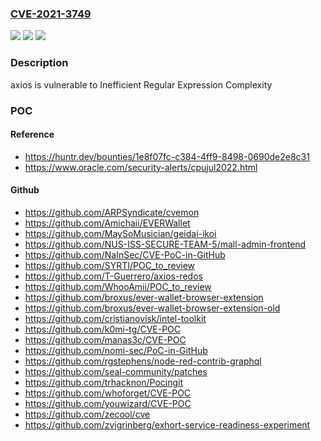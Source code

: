 ### [CVE-2021-3749](https://cve.mitre.org/cgi-bin/cvename.cgi?name=CVE-2021-3749)
![](https://img.shields.io/static/v1?label=Product&message=axios%2Faxios&color=blue)
![](https://img.shields.io/static/v1?label=Version&message=%3C%3D%200.21.1%20&color=brighgreen)
![](https://img.shields.io/static/v1?label=Vulnerability&message=CWE-1333%20Inefficient%20Regular%20Expression%20Complexity&color=brighgreen)

### Description

axios is vulnerable to Inefficient Regular Expression Complexity

### POC

#### Reference
- https://huntr.dev/bounties/1e8f07fc-c384-4ff9-8498-0690de2e8c31
- https://www.oracle.com/security-alerts/cpujul2022.html

#### Github
- https://github.com/ARPSyndicate/cvemon
- https://github.com/Amichaii/EVERWallet
- https://github.com/MaySoMusician/geidai-ikoi
- https://github.com/NUS-ISS-SECURE-TEAM-5/mall-admin-frontend
- https://github.com/NaInSec/CVE-PoC-in-GitHub
- https://github.com/SYRTI/POC_to_review
- https://github.com/T-Guerrero/axios-redos
- https://github.com/WhooAmii/POC_to_review
- https://github.com/broxus/ever-wallet-browser-extension
- https://github.com/broxus/ever-wallet-browser-extension-old
- https://github.com/cristianovisk/intel-toolkit
- https://github.com/k0mi-tg/CVE-POC
- https://github.com/manas3c/CVE-POC
- https://github.com/nomi-sec/PoC-in-GitHub
- https://github.com/rgstephens/node-red-contrib-graphql
- https://github.com/seal-community/patches
- https://github.com/trhacknon/Pocingit
- https://github.com/whoforget/CVE-POC
- https://github.com/youwizard/CVE-POC
- https://github.com/zecool/cve
- https://github.com/zvigrinberg/exhort-service-readiness-experiment

